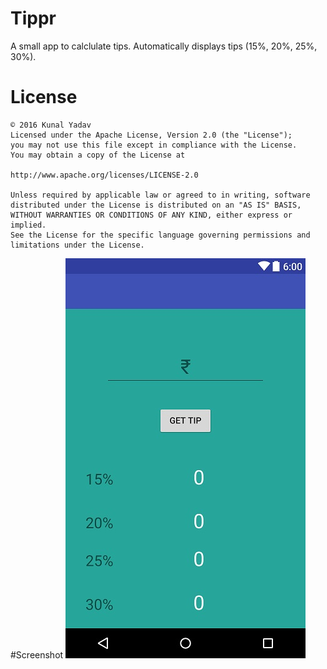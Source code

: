  Tippr
=========
A small app to calclulate tips. Automatically displays tips (15%, 20%, 25%, 30%).
# License
```
© 2016 Kunal Yadav
Licensed under the Apache License, Version 2.0 (the "License");
you may not use this file except in compliance with the License.
You may obtain a copy of the License at

http://www.apache.org/licenses/LICENSE-2.0

Unless required by applicable law or agreed to in writing, software
distributed under the License is distributed on an "AS IS" BASIS,
WITHOUT WARRANTIES OR CONDITIONS OF ANY KIND, either express or implied.
See the License for the specific language governing permissions and
limitations under the License.
```
#Screenshot
![Tippr](https://raw.githubusercontent.com/kunalyadav93/Tippr/d6d07b5cb2253ccbea645cffd8a01dac2a7276bf/main/res/drawable/Image.jpg)
